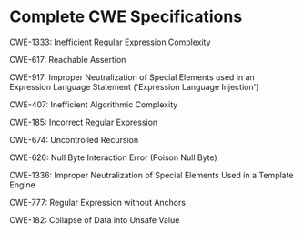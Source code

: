 

# Complete CWE Specifications

CWE-1333: Inefficient Regular Expression Complexity

CWE-617: Reachable Assertion

CWE-917: Improper Neutralization of Special Elements used in an Expression Language Statement ('Expression Language Injection')

CWE-407: Inefficient Algorithmic Complexity

CWE-185: Incorrect Regular Expression

CWE-674: Uncontrolled Recursion

CWE-626: Null Byte Interaction Error (Poison Null Byte)

CWE-1336: Improper Neutralization of Special Elements Used in a Template Engine

CWE-777: Regular Expression without Anchors

CWE-182: Collapse of Data into Unsafe Value